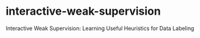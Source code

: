 # interactive-weak-supervision
Interactive Weak Supervision: Learning Useful Heuristics for Data Labeling

